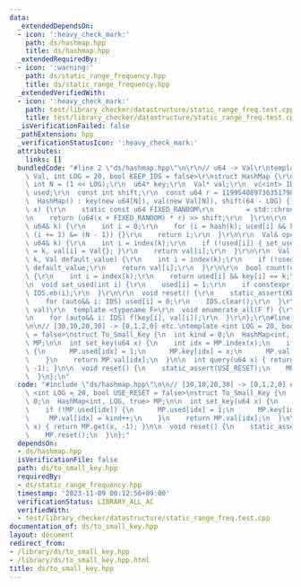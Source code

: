 ```yaml
---
data:
  _extendedDependsOn:
  - icon: ':heavy_check_mark:'
    path: ds/hashmap.hpp
    title: ds/hashmap.hpp
  _extendedRequiredBy:
  - icon: ':warning:'
    path: ds/static_range_frequency.hpp
    title: ds/static_range_frequency.hpp
  _extendedVerifiedWith:
  - icon: ':heavy_check_mark:'
    path: test/library_checker/datastructure/static_range_freq.test.cpp
    title: test/library_checker/datastructure/static_range_freq.test.cpp
  _isVerificationFailed: false
  _pathExtension: hpp
  _verificationStatusIcon: ':heavy_check_mark:'
  attributes:
    links: []
  bundledCode: "#line 2 \"ds/hashmap.hpp\"\n\r\n// u64 -> Val\r\ntemplate <typename\
    \ Val, int LOG = 20, bool KEEP_IDS = false>\r\nstruct HashMap {\r\n  static constexpr\
    \ int N = (1 << LOG);\r\n  u64* key;\r\n  Val* val;\r\n  vc<int> IDS;\r\n  bitset<N>\
    \ used;\r\n  const int shift;\r\n  const u64 r = 11995408973635179863ULL;\r\n\
    \  HashMap() : key(new u64[N]), val(new Val[N]), shift(64 - LOG) {}\r\n  u32 hash(u64\
    \ x) {\r\n    static const u64 FIXED_RANDOM\r\n        = std::chrono::steady_clock::now().time_since_epoch().count();\r\
    \n    return (u64(x + FIXED_RANDOM) * r) >> shift;\r\n  }\r\n\r\n  int index(const\
    \ u64& k) {\r\n    int i = 0;\r\n    for (i = hash(k); used[i] && key[i] != k;\
    \ (i += 1) &= (N - 1)) {}\r\n    return i;\r\n  }\r\n\r\n  Val& operator[](const\
    \ u64& k) {\r\n    int i = index(k);\r\n    if (!used[i]) { set_used(i), key[i]\
    \ = k, val[i] = Val{}; }\r\n    return val[i];\r\n  }\r\n\r\n  Val get(const u64&\
    \ k, Val default_value) {\r\n    int i = index(k);\r\n    if (!used[i]) return\
    \ default_value;\r\n    return val[i];\r\n  }\r\n\r\n  bool count(const u64& k)\
    \ {\r\n    int i = index(k);\r\n    return used[i] && key[i] == k;\r\n  }\r\n\r\
    \n  void set_used(int i) {\r\n    used[i] = 1;\r\n    if constexpr (KEEP_IDS)\
    \ IDS.eb(i);\r\n  }\r\n\r\n  void reset() {\r\n    static_assert(KEEP_IDS);\r\n\
    \    for (auto&& i: IDS) used[i] = 0;\r\n    IDS.clear();\r\n  }\r\n\r\n  // f(key,\
    \ val)\r\n  template <typename F>\r\n  void enumerate_all(F f) {\r\n    static_assert(KEEP_IDS);\r\
    \n    for (auto&& i: IDS) f(key[i], val[i]);\r\n  }\r\n};\r\n#line 2 \"ds/to_small_key.hpp\"\
    \n\n// [30,10,20,30] -> [0,1,2,0] etc.\ntemplate <int LOG = 20, bool USE_RESET\
    \ = false>\nstruct To_Small_Key {\n  int kind = 0;\n  HashMap<int, LOG, true>\
    \ MP;\n\n  int set_key(u64 x) {\n    int idx = MP.index(x);\n    if (!MP.used[idx])\
    \ {\n      MP.used[idx] = 1;\n      MP.key[idx] = x;\n      MP.val[idx] = kind++;\n\
    \    }\n    return MP.val[idx];\n  }\n\n  int query(u64 x) { return MP.get(x,\
    \ -1); }\n\n  void reset() {\n    static_assert(USE_RESET);\n    MP.reset();\n\
    \  }\n};\n"
  code: "#include \"ds/hashmap.hpp\"\n\n// [30,10,20,30] -> [0,1,2,0] etc.\ntemplate\
    \ <int LOG = 20, bool USE_RESET = false>\nstruct To_Small_Key {\n  int kind =\
    \ 0;\n  HashMap<int, LOG, true> MP;\n\n  int set_key(u64 x) {\n    int idx = MP.index(x);\n\
    \    if (!MP.used[idx]) {\n      MP.used[idx] = 1;\n      MP.key[idx] = x;\n \
    \     MP.val[idx] = kind++;\n    }\n    return MP.val[idx];\n  }\n\n  int query(u64\
    \ x) { return MP.get(x, -1); }\n\n  void reset() {\n    static_assert(USE_RESET);\n\
    \    MP.reset();\n  }\n};"
  dependsOn:
  - ds/hashmap.hpp
  isVerificationFile: false
  path: ds/to_small_key.hpp
  requiredBy:
  - ds/static_range_frequency.hpp
  timestamp: '2023-11-09 00:12:56+09:00'
  verificationStatus: LIBRARY_ALL_AC
  verifiedWith:
  - test/library_checker/datastructure/static_range_freq.test.cpp
documentation_of: ds/to_small_key.hpp
layout: document
redirect_from:
- /library/ds/to_small_key.hpp
- /library/ds/to_small_key.hpp.html
title: ds/to_small_key.hpp
---
```

